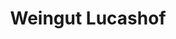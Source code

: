 ---
title: "Weingut Lucashof"
url: /forst-an-der-weinstrasse/weingut-lucashof/
shop: Spirituosen
---